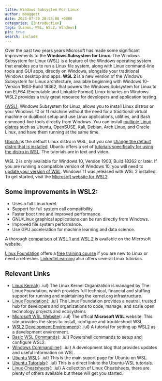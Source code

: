 ```yaml
---
title: Windows Subsystem For Linux
author: mbaggett
date: 2023-07-30 20:55:00 +0800
categories: [Introduction]
tags: [Linux, WSL, WSL2, Windows] 
pin: true
search: include
---
```

Over the past two years years Microsoft has made some significant improvements to the <b>Windows Subsystem for Linux</b>. The Windows Subsystem for Linux (WSL) is a feature of the Windows operating system that enables you to run a Linux file system, along with Linux command-line tools and GUI apps, directly on Windows, alongside your traditional Windows desktop and apps. <b>WSL 2</b> is a new version of the Windows Subsystem for Linux architecture, available beginning with Windows 10-Version 1903-Build 18362, that powers the Windows Subsystem for Linux to run ELF64 (Executable and Linkable Format) Linux binaries on Windows. WSL2 provides a truly great resource for developers and application testing.

<!-- Add your post content here -->

[(WSL)](https://learn.microsoft.com/en-us/windows/wsl 'Microsoft WSL'), Windows Subsystem for Linux, allows you to install Linux distros on your Windows 10 or 11 machine without the need for a traditional virtual machine or dualboot setup and use Linux applications, utilities, and Bash command-line tools directly from Windows.  You can install [multiple Linux distros](https://learn.microsoft.com/en-us/windows/wsl/install#ways-to-run-multiple-linux-distros-with-wsl 'Multiple Linux Distros on WSL2') such as Ubuntu, OpenSUSE, Kali, Debian, Arch Linux, and Oracle Linux, and have them running at the same time.

[Ubuntu](https://ubuntu.com 'Ubuntu Linux') is the default Linux distro in WSL, but you can [change the default distro that is installed](https://learn.microsoft.com/en-us/windows/wsl/install#change-the-default-linux-distro-installed 'Change the Default Distro for WSL'). Ubuntu offers a set of [tutorials specifically for using the distro in WSL](https://ubuntu.com/wsl 'Ubuntu WSL Tutorials'). The tutorials are in text and video.

WSL 2 is only available for Windows 10, Version 1903, Build 18362 or later.  If you are running a compatible version of Windows 10, you will need to [update your version of WSL](https://learn.microsoft.com/en-us/windows/wsl/install#upgrade-version-from-wsl-1-to-wsl-2 'Upgrade to WSL2'). Windows 11 was released with WSL 2 installed.
To get started, visit the [Microsoft website for WSL2](https://learn.microsoft.com/en-us/windows/wsl/about 'Microsoft WSL2 Website').

## Some improvements in WSL2:
* Uses a full Linux kerel.
* Support for full system call compatibility.
* Faster boot time and improved performance.
* GNU\Linux graphical applications can be run directly from Windows.
* Improved file system performance.
* Use GPU acceleration for machine learning and data science.

A thorough [comparison of WSL 1 and WSL 2](https://learn.microsoft.com/en-us/windows/wsl/compare-versions 'Compare WSL1 and WSL 2') is available on the Microsoft website.

[Linux Foundation](https://www.linuxfoundation.org 'The Linux Foundation') offers a [free training course](https://www.edx.org/course/introduction-to-linux 'Free Linux Training') if you are new to Linux or need a refresher. [LinkedInLearning](https://itss.untsystem.edu/divisions/mrs/it-training/linkedin-learning.php 'LinkedInLearning') also offers several Linux tutorials.

## Relevant Links
* [Linux Kernal](https://kernel.org/ 'Official Linux Kernal Page'){: .iul}
The Linux Kernel Organization is managed by The Linux Foundation, which provides full technical, financial and staffing support for running and maintaining the kernel.org infrastructure.
* [Linux Foundation](https://www.linuxfoundation.org/ 'Linux Foundation'){: .iul}
The Linux Foundation provides a neutral, trusted hub for developers and organizations to code, manage, and scale open technology projects and ecosystems
* [Microsoft WSL Website](https://learn.microsoft.com/en-us/windows/wsl/ 'Microsoft WSL'){: .iul}
The offical **Microsoft WSL** website.  This site provides the steps to install, configure and troubleshoot WSL.
* [WSL2 Development Environment](https://learn.microsoft.com/en-us/windows/wsl/setup/environment 'WSL2 dev environment'){: .iul}
A tutorial for setting up WSL2 as a development environment.
* [Basic WSL Commands](https://learn.microsoft.com/en-us/windows/wsl/basic-commands 'Basic WSL commands'){: .iul} 
Powershell commands to setup and configure WSL2.
* [Windows Commandline](https://devblogs.microsoft.com/commandline/ 'Blog: Windows Command Line'){: .iul}
A development blog that provides updates and useful information on WSL.
* [Ubuntu WSL](https://ubuntu.com/wsl 'Wubunt WSL Page'){: .iul}
This is the main suport page for Ubuntu on WSL.
* [Ubuntu Tutorials](https://ubuntu.com/tutorials?topic=wsl2 'Ubuntu WSL Tutorials Direct Link'){: .iul}
This is a direct link to the Ubuntu-WSL tutorials.
* [Linux Cheatsheets](https://itsfoss.com/linux-commands-cheat-sheets/ 'Linux Cheatsheet'){: .iul}
A collection of Linux Cheatsheets, there are plenty of others available but these will get you started.
